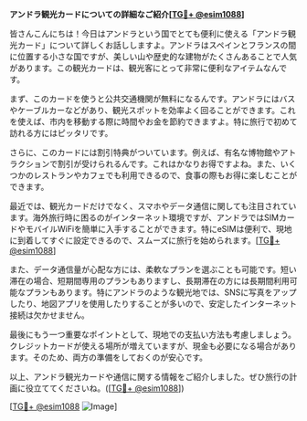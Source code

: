 **アンドラ観光カードについての詳細なご紹介[[TG💪+ @esim1088](https://t.me/s/esim1088)]**

皆さんこんにちは！今日はアンドラという国でとても便利に使える「アンドラ観光カード」について詳しくお話ししますよ。アンドラはスペインとフランスの間に位置する小さな国ですが、美しい山や歴史的な建物がたくさんあることで人気があります。この観光カードは、観光客にとって非常に便利なアイテムなんです。

まず、このカードを使うと公共交通機関が無料になるんです。アンドラにはバスやケーブルカーなどがあり、観光スポットを効率よく回ることができます。これを使えば、市内を移動する際に時間やお金を節約できますよ。特に旅行で初めて訪れる方にはピッタリです。

さらに、このカードには割引特典がついています。例えば、有名な博物館やアトラクションで割引が受けられるんです。これはかなりお得ですよね。また、いくつかのレストランやカフェでも利用できるので、食事の際もお得に楽しむことができます。

最近では、観光カードだけでなく、スマホやデータ通信に関しても注目されています。海外旅行時に困るのがインターネット環境ですが、アンドラではSIMカードやモバイルWiFiを簡単に入手することができます。特にeSIMは便利で、現地に到着してすぐに設定できるので、スムーズに旅行を始められます。[[TG💪+ @esim1088](https://t.me/s/esim1088)]

また、データ通信量が心配な方には、柔軟なプランを選ぶことも可能です。短い滞在の場合、短期間専用のプランもありますし、長期滞在の方には長期間利用可能なプランもあります。特にアンドラのような観光地では、SNSに写真をアップしたり、地図アプリを使用したりすることが多いので、安定したインターネット接続は欠かせません。

最後にもう一つ重要なポイントとして、現地での支払い方法も考慮しましょう。クレジットカードが使える場所が増えていますが、現金も必要になる場合があります。そのため、両方の準備をしておくのが安心です。

以上、アンドラ観光カードや通信に関する情報をご紹介しました。ぜひ旅行の計画に役立ててくださいね。([[TG💪+ @esim1088](https://t.me/s/esim1088)])

[[TG💪+ @esim1088](https://t.me/s/esim1088) ![Image](https://i.postimg.cc/Y0z9fWf4/image.png)]